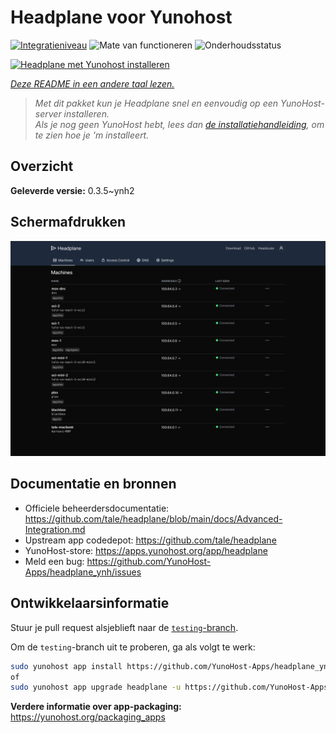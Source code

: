 <!--
NB: Deze README is automatisch gegenereerd door <https://github.com/YunoHost/apps/tree/master/tools/readme_generator>
Hij mag NIET handmatig aangepast worden.
-->

# Headplane voor Yunohost

[![Integratieniveau](https://apps.yunohost.org/badge/integration/headplane)](https://ci-apps.yunohost.org/ci/apps/headplane/)
![Mate van functioneren](https://apps.yunohost.org/badge/state/headplane)
![Onderhoudsstatus](https://apps.yunohost.org/badge/maintained/headplane)

[![Headplane met Yunohost installeren](https://install-app.yunohost.org/install-with-yunohost.svg)](https://install-app.yunohost.org/?app=headplane)

*[Deze README in een andere taal lezen.](./ALL_README.md)*

> *Met dit pakket kun je Headplane snel en eenvoudig op een YunoHost-server installeren.*  
> *Als je nog geen YunoHost hebt, lees dan [de installatiehandleiding](https://yunohost.org/install), om te zien hoe je 'm installeert.*

## Overzicht



**Geleverde versie:** 0.3.5~ynh2

## Schermafdrukken

![Schermafdrukken van Headplane](./doc/screenshots/screenshot.png)

## Documentatie en bronnen

- Officiele beheerdersdocumentatie: <https://github.com/tale/headplane/blob/main/docs/Advanced-Integration.md>
- Upstream app codedepot: <https://github.com/tale/headplane>
- YunoHost-store: <https://apps.yunohost.org/app/headplane>
- Meld een bug: <https://github.com/YunoHost-Apps/headplane_ynh/issues>

## Ontwikkelaarsinformatie

Stuur je pull request alsjeblieft naar de [`testing`-branch](https://github.com/YunoHost-Apps/headplane_ynh/tree/testing).

Om de `testing`-branch uit te proberen, ga als volgt te werk:

```bash
sudo yunohost app install https://github.com/YunoHost-Apps/headplane_ynh/tree/testing --debug
of
sudo yunohost app upgrade headplane -u https://github.com/YunoHost-Apps/headplane_ynh/tree/testing --debug
```

**Verdere informatie over app-packaging:** <https://yunohost.org/packaging_apps>
